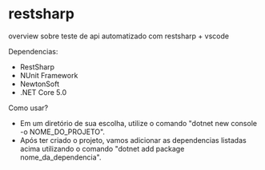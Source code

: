 # restsharp
overview sobre teste de api automatizado com restsharp + vscode


Dependencias:
  - RestSharp
  - NUnit Framework
  - NewtonSoft
  - .NET Core 5.0

Como usar?

  - Em um diretório de sua escolha, utilize o comando "dotnet new console -o NOME_DO_PROJETO".
  - Após ter criado o projeto, vamos adicionar as dependencias listadas acima utilizando o comando "dotnet add package nome_da_dependencia".

